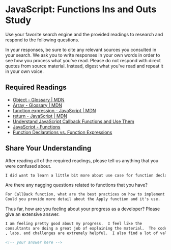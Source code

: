 # JavaScript: Functions Ins and Outs Study

Use your favorite search engine and the provided readings to research and
respond to the following questions.

In your responses, be sure to cite any relevant sources you consulted in your
search. We ask you to write responses in your own words in order to see how you
process what you've read. Please do not respond with direct quotes from source
material. Instead, digest what you've read and repeat it in your own voice.

## Required Readings

-   [Object - Glossary | MDN](https://developer.mozilla.org/en-US/docs/Glossary/Object)
-   [Array - Glossary | MDN](https://developer.mozilla.org/en-US/docs/Glossary/Array)
-   [function expression - JavaScript | MDN](https://developer.mozilla.org/en-US/docs/Web/JavaScript/Reference/Operators/function)
-   [return - JavaScript | MDN](https://developer.mozilla.org/en-US/docs/Web/JavaScript/Reference/Statements/return)
-   [Understand JavaScript Callback Functions and Use Them](http://javascriptissexy.com/understand-javascript-callback-functions-and-use-them)
-   [JavaScript - Functions](http://www.quirksmode.org/js/function.html)
-   [Function Declarations vs. Function Expressions](https://javascriptweblog.wordpress.com/2010/07/06/function-declarations-vs-function-expressions)

## Share Your Understanding

After reading all of the required readings, please tell us anything that you
were confused about.

```md
I did want to learn a little bit more about use case for function declarations.  Additionally, some added detailed about a "named" function expression would be helpful.  Callback functions seem like they would be be helpful to learn through a codealong.

```

Are there any nagging questions related to functions that you have?

```md
For CallBack function, what are the best practices on how to implement or structure them?
Could you provide more detail about the Apply function and it's use.
```

Thus far, how are you feeling about your progress as a developer? Please give an
extensive answer.

```md
I am feeling pretty good about my progress.  I feel like the
consultants are doing a great job of explaining the material.  The code alongs
, labs, and challenges are extremely helpful.  I also find a lot of value in the group coding projects as I get to learn from my peers.

<!-- your answer here -->
```
